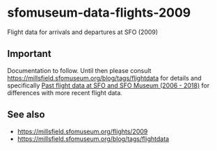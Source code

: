 # sfomuseum-data-flights-2009

Flight data for arrivals and departures at SFO (2009)

## Important

Documentation to follow. Until then please consult https://millsfield.sfomuseum.org/blog/tags/flightdata for details and specifically [Past flight data at SFO and SFO Museum (2006 - 2018)](https://millsfield.sfomuseum.org/blog/2020/03/20/old-flightdata/) for differences with more recent flight data.

## See also

* https://millsfield.sfomuseum.org/flights/2009
* https://millsfield.sfomuseum.org/blog/tags/flightdata